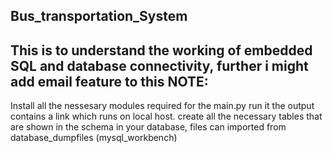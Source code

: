 Bus_transportation_System
---------------------------
This is to understand the working of embedded SQL and database connectivity, further i might add email feature to this
NOTE: 
------------
Install all the nessesary modules required for the main.py
run it 
the output contains a link which runs on local host.
create all the necessary tables that are shown in the schema in your database, 
files can imported from database_dumpfiles (mysql_workbench)
